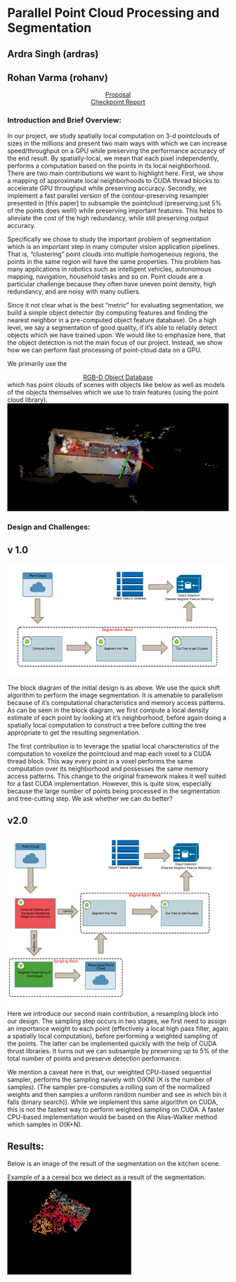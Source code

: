 # Parallel Point Cloud Processing and Segmentation
## Ardra Singh (ardras)
## Rohan Varma (rohanv)

<div style="text-align: center;"><a class="nav"  href="https://rohanvarma16.github.io/pcseg/proposal" target="_blank">Proposal</a></div>

<div style="text-align: center;"><a class="nav"  href="https://rohanvarma16.github.io/pcseg/checkpoint" target="_blank">Checkpoint Report</a></div>

### Introduction and Brief Overview:

In our project, we study spatially local computation on 3-d pointclouds of sizes in the millions and present two main ways with which we can increase speed/throughput on a GPU while preserving the performance accuracy of the end result. By spatially-local, we mean that each pixel independently, performs a computation based on the points in its local neighborhood.
There are two main contributions we want to highlight here. First, we show a mapping of approximate local neighborhoods to CUDA thread blocks to accelerate GPU throughput while preserving accuracy.
Secondly, we implement a fast parallel version of the contour-preserving resampler presented in [this paper] to subsample the pointcloud (preserving just 5% of the points does well!) while preserving important features. This helps to alleviate the cost of the high redundancy, while still preserving output accuracy.

Specifically we chose to study the important problem of segmentation which is an important step in many computer vision application pipelines. That is,  “clustering” point clouds into multiple homogeneous regions, the points in the same region will have the same properties. This problem has many applications in robotics such as intelligent vehicles, autonomous mapping, navigation, household tasks and so on. Point clouds are a particular challenge because they often have uneven point density, high redundancy, and are noisy with many outliers. 

Since it not clear what is the best “metric” for evaluating segmentation, we build a simple object detector (by computing features and finding the nearest neighbor in a pre-computed object feature database). On a high level, we say a segmentation of good quality, if it’s able to reliably detect objects which we have trained upon. We would like to emphasize here, that the object detection is not the main focus of our project. Instead, we show how we can perform fast processing of point-cloud data on a GPU.

We primarily use the <div style="text-align: center;"><a class="nav"  href="http://rgbd-dataset.cs.washington.edu/dataset/" target="_blank">RGB-D Object Database</a></div> which has point clouds of scenes with objects like below as well as models of the objects themselves which we use to train features (using the point cloud library).
<img src="pc_or.png">

### Design and Challenges:

## v 1.0
<img src="block1.png">

The block diagram of the initial design is as above. We use the quick shift algorithm to perform the image segmentation. It is amenable to parallelism because of it’s computational characteristics and memory access patterns.
As can be seen in the block diagram, we first compute a local density estimate of each point by looking at it’s neighborhood, before again doing a spatially local computation to construct a tree before cutting the tree appropriate to get the resulting segmentation.

The first contribution is to leverage the spatial local characteristics of the computation to voxelize the pointcloud and map each voxel to a CUDA thread block. This way every point in a voxel performs the same computation over its neighborhood and possesses the same memory access patterns. This change to the original framework makes it well suited for a fast CUDA implementation. 
However, this is quite slow, especially because the large number of points being processed in the segmentation and tree-cutting step. We ask whether we can do better? 


## v2.0

<img src="block2.png">
Here we introduce our second main contribution, a resampling block into our design. The sampling step occurs in two stages, we first need to assign an importance weight to each point (effectively a local high pass filter, again a spatially local computation), before performing a weighted sampling of the points. The latter can be implemented quickly with the help of CUDA  thrust libraries. It turns out we can subsample by preserving up to 5% of the total number of points and preserve detection performance.

We mention a caveat here in that, our weighted CPU-based sequential sampler, performs the sampling naively with O(KN) (K is the number of samples). (The sampler pre-computes a rolling sum of the normalized weights and then samples a uniform random number and see in which bin it falls (binary search)). While we implement this same algorithm on CUDA, this is not the fastest way to perform weighted sampling on CUDA. A faster CPU-based implementation would be based on the Alias-Walker method which samples in O(K+N). 


## Results:
Below is an image of the result of the segmentation on the kitchen scene.

Example of a a cereal box we detect as a result of the segmentation.
<img src="detector.png">










